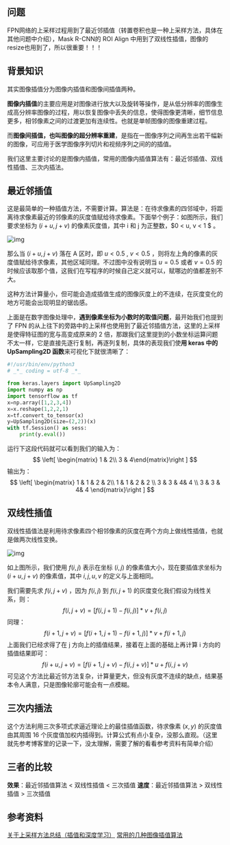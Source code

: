 ## 问题

FPN网络的上采样过程用到了最近邻插值（转置卷积也是一种上采样方法，具体在其他问题中介绍），Mask R-CNN的 ROI Align 中用到了双线性插值，图像的resize也用到了，所以很重要！！！

## 背景知识

其实图像插值分为图像内插值和图像间插值两种。

**图像内插值**的主要应用是对图像进行放大以及旋转等操作，是从低分辨率的图像生成高分辨率图像的过程，用以恢复图像中丢失的信息，使得图像更清晰，细节信息更多，相邻像素之间的过渡更加有连续性。也就是单帧图像的图像重建过程。

而**图像间插值，也叫图像的超分辨率重建**，是指在一图像序列之间再生出若干幅新的图像，可应用于医学图像序列切片和视频序列之间的的插值。

我们这里主要讨论的是图像内插值，常用的图像内插值算法有：最近邻插值、双线性插值、三次内插法。

## 最近邻插值

这是最简单的一种插值方法，不需要计算。算法是：在待求像素的四邻域中，将距离待求像素最近的邻像素的灰度值赋给待求像素。下面举个例子：如图所示，我们要求坐标为 $(i+u, j+v)$ 的像素灰度值，其中 i 和 j 为正整数，$0 < u, v < 1 $ 。

![img](https://p-blog.csdn.net/images/p_blog_csdn_net/coy_wang/EntryImages/20091217/最邻近元.png)

那么当  $(i+u, j+v)$ 落在 A 区时，即 $u < 0.5$ , $v < 0.5$ ，则将左上角的像素的灰度值赋给待求像素，其他区域同理。不过图中没有说明当 $u = 0.5$ 或者 $v = 0.5$ 的时候应该取那个值，这我们在写程序的时候自己定义就可以，赋哪边的值都差别不大。

这种方法计算量小，但可能会造成插值生成的图像灰度上的不连续，在灰度变化的地方可能会出现明显的锯齿感。

上面是在数字图像处理中，**遇到像素坐标为小数时的取值问题**，最开始我们也提到了 FPN 的从上往下的旁路中的上采样也使用到了最近邻插值方法，这里的上采样是使得特征图的宽与高变成原来的 2 倍，那跟我们这里提到的小数坐标运算问题不太一样，它是直接先逐行复制，再逐列复制，具体的表现我们使**用 keras 中的 UpSampling2D 函数**来可视化下就很清晰了：

```python
#!/usr/bin/env/python3
# _*_ coding = utf-8 _*_

from keras.layers import UpSampling2D
import numpy as np
import tensorflow as tf
x=np.array([1,2,3,4])
x=x.reshape(1,2,2,1)
x=tf.convert_to_tensor(x)
y=UpSampling2D(size=(2,2))(x)
with tf.Session() as sess:
    print(y.eval())
```

运行下这段代码就可以看到我们的输入为：
$$
\left[ \begin{matrix} 1 & 2\\ 3 & 4\end{matrix}\right ]
$$
输出为：
$$
\left[ \begin{matrix} 1 & 1 & 2 & 2\\ 1 & 1 & 2 & 2 \\ 3 & 3 & 4& 4 \\ 3 & 3 & 4& 4 \end{matrix}\right ]
$$

## 双线性插值

双线性插值法是利用待求像素四个相邻像素的灰度在两个方向上做线性插值，也就是做两次线性变换。

![img](https://p-blog.csdn.net/images/p_blog_csdn_net/coy_wang/EntryImages/20091217/双线性同插.png)

如上图所示，我们使用 $f(i,j)$ 表示在坐标 $(i,j)$ 的像素值大小，现在要插值求坐标为 $(i+u, j+v)$ 的像素值，其中 $i, j, u, v$ 的定义与上面相同。

我们需要先求 $f(i, j+v)$ ，因为 $f(i,j)$ 到 $f(i, j+1)$ 的灰度变化我们假设为线性关系，则：
$$
f(i,j+v)= [f(i,j+1) - f(i,j)]*v+f(i,j)
$$
同理：
$$
f(i+1,j+v)= [f(i+1,j+1) - f(i+1,j)]*v+f(i+1,j)
$$
上面我们已经求得了在 j 方向上的插值结果，接着在上面的基础上再计算 i 方向的插值结果即可：
$$
f(i+u, j+v) = [f(i+1,j+v) - f(i, j+v)]*u + f(i,j+v)
$$
可见这个方法比最近邻方法复杂，计算量更大，但没有灰度不连续的缺点，结果基本令人满意，只是图像轮廓可能会有一点模糊。

## 三次内插法

这个方法利用三次多项式求逼近理论上的最佳插值函数，待求像素 $(x,y)$ 的灰度值由其周围 16 个灰度值加权内插得到。计算公式有点小复杂，没那么直观。（这里就先参考博客里的记录一下，没太理解，需要了解的看看参考资料有简单介绍）

## 三者的比较

**效果**：最近邻插值算法 < 双线性插值 < 三次插值
**速度**：最近邻插值算法 > 双线性插值 > 三次插值

## 参考资料

[关于上采样方法总结（插值和深度学习）](https://blog.csdn.net/qq_34919792/article/details/102697817)
[常用的几种图像插值算法](https://blog.csdn.net/Du_Shuang/article/details/82463502)

